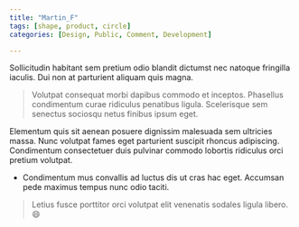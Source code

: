 ```yaml
---
title: "Martin_F"
tags: [shape, product, circle]
categories: [Design, Public, Comment, Development]

---
```


Sollicitudin habitant sem pretium odio blandit dictumst nec natoque fringilla iaculis. Dui non at parturient aliquam quis magna. 
> Volutpat consequat morbi dapibus commodo et inceptos. Phasellus condimentum curae ridiculus penatibus ligula. Scelerisque sem senectus sociosqu netus finibus ipsum eget.

Elementum quis sit aenean posuere dignissim malesuada sem ultricies massa. Nunc volutpat fames eget parturient suscipit rhoncus adipiscing. Condimentum consectetuer duis pulvinar commodo lobortis ridiculus orci pretium volutpat. 
+ Condimentum mus convallis ad luctus dis ut cras hac eget. Accumsan pede maximus tempus nunc odio taciti. 

> Letius fusce porttitor orci volutpat elit venenatis sodales ligula libero.:smile:
